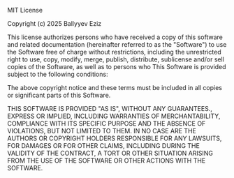 MIT License

Copyright (c) 2025 Ballyyev Eziz

This license authorizes persons who have received a copy of this software
and related documentation (hereinafter referred to as the "Software")
to use the Software free of charge without restrictions, including the unrestricted
right to use, copy, modify, merge, publish, distribute,
sublicense and/or sell copies of the Software, as well as to persons who
This Software is provided subject to the following conditions:

The above copyright notice and these terms must be included
in all copies or significant parts of this Software.

THIS SOFTWARE IS PROVIDED "AS IS", WITHOUT ANY GUARANTEES.,
EXPRESS OR IMPLIED, INCLUDING WARRANTIES OF MERCHANTABILITY,
COMPLIANCE WITH ITS SPECIFIC PURPOSE AND THE ABSENCE OF VIOLATIONS, BUT NOT LIMITED
TO THEM. IN NO CASE ARE THE AUTHORS OR COPYRIGHT HOLDERS RESPONSIBLE FOR ANY
LAWSUITS, FOR DAMAGES OR FOR OTHER CLAIMS, INCLUDING DURING THE VALIDITY OF THE CONTRACT,
A TORT OR OTHER SITUATION ARISING FROM THE USE OF THE SOFTWARE
OR OTHER ACTIONS WITH THE SOFTWARE.